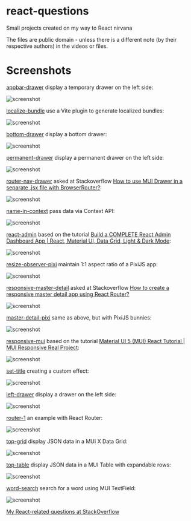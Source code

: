 # react-questions
Small projects created on my way to React nirvana

The files are public domain - unless there is a different note (by their respective authors) in the videos or files.

Screenshots
==========

[appbar-drawer](https://github.com/afarber/react-questions/tree/master/appbar-drawer) display a temporary drawer on the left side:

![screenshot](https://raw.github.com/afarber/react-questions/master/appbar-drawer/screenshot.png)

[localize-bundle](https://github.com/afarber/react-questions/tree/master/localize-bundle) use a Vite plugin to generate localized bundles:

![screenshot](https://raw.github.com/afarber/react-questions/master/localize-bundle/screenshot.png)

[bottom-drawer](https://github.com/afarber/react-questions/tree/master/bottom-drawer) display a bottom drawer:

![screenshot](https://raw.github.com/afarber/react-questions/master/bottom-drawer/screenshot.gif)

[permanent-drawer](https://github.com/afarber/react-questions/tree/master/permanent-drawer) display a permanent drawer on the left side:

![screenshot](https://raw.github.com/afarber/react-questions/master/permanent-drawer/screenshot.png)

[router-nav-drawer](https://github.com/afarber/react-questions/tree/master/router-nav-drawer) asked at Stackoverflow [How to use MUI Drawer in a separate .jsx file with BrowserRouter?](https://stackoverflow.com/q/77976553/165071):

![screenshot](https://raw.github.com/afarber/react-questions/master/router-nav-drawer/screenshot.gif)

[name-in-context](https://github.com/afarber/react-questions/tree/master/name-in-context) pass data via Context API:

![screenshot](https://raw.github.com/afarber/react-questions/master/name-in-context/screenshot.png)

[react-admin](https://github.com/afarber/react-questions/tree/master/react-admin) based on the tutorial [Build a COMPLETE React Admin Dashboard App | React, Material UI, Data Grid, Light & Dark Mode](https://youtu.be/wYpCWwD1oz0):

![screenshot](https://raw.github.com/afarber/react-questions/master/react-admin/screenshot.png)

[resize-observer-pixi](https://github.com/afarber/react-questions/tree/master/resize-observer-pixi) maintain 1:1 aspect ratio of a PixiJS app:

![screenshot](https://raw.github.com/afarber/react-questions/master/resize-observer-pixi/screenshot.png)

[responsive-master-detail](https://github.com/afarber/react-questions/tree/master/responsive-master-detail) asked at Stackoverflow [How to create a responsive master detail app using React Router?](https://stackoverflow.com/q/78372543/165071)

![screenshot](https://raw.github.com/afarber/react-questions/master/responsive-master-detail/screenshot.gif)

[master-detail-pixi](https://github.com/afarber/react-questions/tree/master/master-detail-pixi) same as above, but with PixiJS bunnies:

![screenshot](https://raw.github.com/afarber/react-questions/master/master-detail-pixi/screenshot.png)

[responsive-mui](https://github.com/afarber/react-questions/tree/master/responsive-mui) based on the tutorial [Material UI 5 (MUI) React Tutorial | MUI Responsive Real Project](https://youtu.be/fzxEECHnsvU):

![screenshot](https://raw.github.com/afarber/react-questions/master/responsive-mui/screenshot.png)

[set-title](https://github.com/afarber/react-questions/tree/master/set-title) creating a custom effect:

![screenshot](https://raw.github.com/afarber/react-questions/master/set-title/screenshot.png)

[left-drawer](https://github.com/afarber/react-questions/tree/master/left-drawer) display a drawer on the left side:

![screenshot](https://raw.github.com/afarber/react-questions/master/left-drawer/screenshot.png)

[router-1](https://github.com/afarber/react-questions/tree/master/router-1) an example with React Router:

![screenshot](https://raw.github.com/afarber/react-questions/master/router-1/screenshot.png)

[top-grid](https://github.com/afarber/react-questions/tree/master/top-grid) display JSON data in a MUI X Data Grid:

![screenshot](https://raw.github.com/afarber/react-questions/master/top-grid/screenshot.png)

[top-table](https://github.com/afarber/react-questions/tree/master/top-table) display JSON data in a MUI Table with expandable rows:

![screenshot](https://raw.github.com/afarber/react-questions/master/top-table/screenshot.png)

[word-search](https://github.com/afarber/react-questions/tree/master/word-search) search for a word using MUI TextField:

![screenshot](https://raw.github.com/afarber/react-questions/master/word-search/screenshot.gif)

[My React-related questions at StackOverflow](http://stackoverflow.com/search?q=user:165071+[react])

